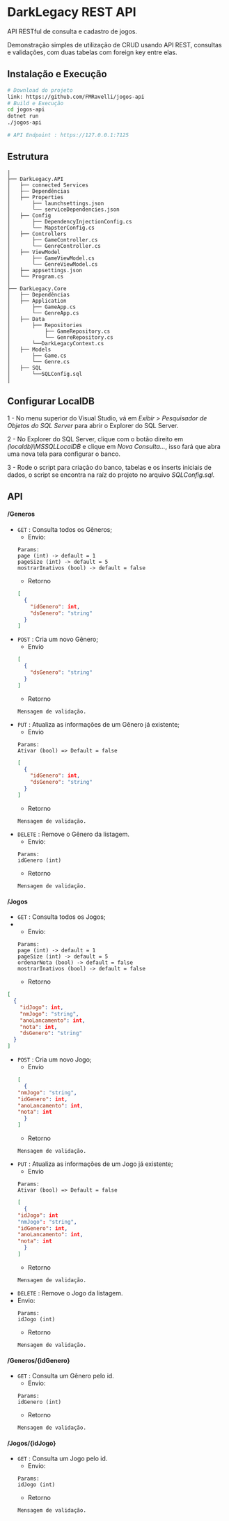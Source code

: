 
# DarkLegacy REST API
API RESTful de consulta e cadastro de jogos.

Demonstração simples de utilização de CRUD usando API REST, consultas e validações, com duas tabelas com foreign key entre elas.

## Instalação e Execução
```bash
# Download do projeto
link: https://github.com/FMRavelli/jogos-api
# Build e Execução
cd jogos-api
dotnet run
./jogos-api

# API Endpoint : https://127.0.0.1:7125
```

## Estrutura
```
│
├── DarkLegacy.API
│   ├── connected Services
│   ├── Dependências
│   ├── Properties
│		├── launchsettings.json
│		└── serviceDependencies.json
│   ├── Config
│		├── DependencyInjectionConfig.cs
│		└── MapsterConfig.cs
│	├── Controllers
│		├── GameController.cs
│		└── GenreController.cs
│	├── ViewModel
│		├── GameViewModel.cs
│		└── GenreViewModel.cs
│	├── appsettings.json
│	└── Program.cs
│
├── DarkLegacy.Core
│	├── Dependências
│	├── Application
│		├── GameApp.cs
│		└── GenreApp.cs
│	├── Data
│		├── Repositories
│			├── GameRepository.cs
│			└── GenreRepository.cs
│		└──DarkLegacyContext.cs
│	├── Models
│		├── Game.cs
│		└── Genre.cs
│	├── SQL
│		└──SQLConfig.sql
│
```

## Configurar LocalDB


1 - No menu superior do Visual Studio, vá em *Exibir > Pesquisador de Objetos do SQL Server* para abrir o Explorer do SQL Server.

2 - No Explorer do SQL Server, clique com o botão direito em *(localdb)\\MSSQLLocalDB* e clique em *Nova Consulta...*, isso fará que abra uma nova tela para configurar o banco.

3 - Rode o script para criação do banco, tabelas e os inserts iniciais de dados, o script se encontra na raíz do projeto no arquivo *SQLConfig.sql.*

## API

#### /Generos
* `GET` : Consulta todos os Gêneros;
	* Envio:
	```
	Params:
	page (int) -> default = 1
	pageSize (int) -> default = 5
	mostrarInativos (bool) -> default = false
	```
	* Retorno
	```json
	[
	  {
	    "idGenero": int,
	    "dsGenero": "string"
	  }
	]
	
* `POST` : Cria um novo Gênero;
	* Envio
	```json
	[
	  {
	    "dsGenero": "string"
	  }
	]
	```
	* Retorno
	```
	Mensagem de validação.
* `PUT` : Atualiza as informações de um Gênero já existente;
 	* Envio
 	```
 	Params:
	Ativar (bool) => Default = false
 	```
	```json
	[
	  {
	    "idGenero": int,
	    "dsGenero": "string"
	  }
	]
	```
	* Retorno
	```
	Mensagem de validação.
* `DELETE` : Remove o Gênero da listagem.
	* Envio:
	```
	Params:
	idGenero (int)
	```
	* Retorno
	```
	Mensagem de validação.
	```
#### /Jogos
* `GET` : Consulta todos os Jogos;
* 	* Envio:
	```
	Params:
	page (int) -> default = 1
	pageSize (int) -> default = 5
	ordenarNota (bool) -> default = false
	mostrarInativos (bool) -> default = false
	```
	* Retorno
```json
[
  {
    "idJogo": int,
    "nmJogo": "string",
    "anoLancamento": int,
    "nota": int,
    "dsGenero": "string"
  }
]
```
* `POST` : Cria um novo Jogo;
	* Envio
	```json
	[
	  {
    "nmJogo": "string",
    "idGenero": int,
    "anoLancamento": int,
    "nota": int
	  }
	]
	```
	* Retorno
	```
	Mensagem de validação.
* `PUT` : Atualiza as informações de um Jogo já existente;
 	* Envio
 	```
 	Params:
	Ativar (bool) => Default = false
 	```
	```json
	[
	  {
	"idJogo": int
    "nmJogo": "string",
    "idGenero": int,
    "anoLancamento": int,
    "nota": int
	  }
	]
	```
	* Retorno
	```
	Mensagem de validação.
* `DELETE` : Remove o Jogo  da listagem.
* Envio:
	```
	Params:
	idJogo (int)
	```
	* Retorno
	```
	Mensagem de validação.
	```
#### /Generos/{idGenero}
* `GET` : Consulta um Gênero pelo id.
	 * Envio:
	```
	Params:
	idGenero (int)
	```	
	* Retorno
	```
	Mensagem de validação.
	```

#### /Jogos/{idJogo}
* `GET` : Consulta um Jogo pelo id.
	* Envio:
	```
	Params:
	idJogo (int)
	```
	* Retorno
	```
	Mensagem de validação.
	```

